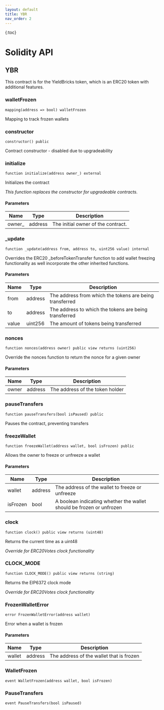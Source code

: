 ```yaml
---
layout: default
title: YBR
nav_order: 2
---
```


{:toc}

# Solidity API

## YBR

This contract is for the YieldBricks token, which is an ERC20 token with additional features.

### walletFrozen

```solidity
mapping(address => bool) walletFrozen
```

Mapping to track frozen wallets

### constructor

```solidity
constructor() public
```

Contract constructor - disabled due to upgradeability

### initialize

```solidity
function initialize(address owner_) external
```

Initializes the contract

_This function replaces the constructor for upgradeable contracts._

#### Parameters

| Name    | Type    | Description                        |
| ------- | ------- | ---------------------------------- |
| owner\_ | address | The initial owner of the contract. |

### \_update

```solidity
function _update(address from, address to, uint256 value) internal
```

Overrides the ERC20 \_beforeTokenTransfer function to add wallet freezing functionality as well incorporate the other
inherited functions.

#### Parameters

| Name  | Type    | Description                                             |
| ----- | ------- | ------------------------------------------------------- |
| from  | address | The address from which the tokens are being transferred |
| to    | address | The address to which the tokens are being transferred   |
| value | uint256 | The amount of tokens being transferred                  |

### nonces

```solidity
function nonces(address owner) public view returns (uint256)
```

Override the nonces function to return the nonce for a given owner

#### Parameters

| Name  | Type    | Description                     |
| ----- | ------- | ------------------------------- |
| owner | address | The address of the token holder |

### pauseTransfers

```solidity
function pauseTransfers(bool isPaused) public
```

Pauses the contract, preventing transfers

### freezeWallet

```solidity
function freezeWallet(address wallet, bool isFrozen) public
```

Allows the owner to freeze or unfreeze a wallet

#### Parameters

| Name     | Type    | Description                                                          |
| -------- | ------- | -------------------------------------------------------------------- |
| wallet   | address | The address of the wallet to freeze or unfreeze                      |
| isFrozen | bool    | A boolean indicating whether the wallet should be frozen or unfrozen |

### clock

```solidity
function clock() public view returns (uint48)
```

Returns the current time as a uint48

_Override for ERC20Votes clock functionality_

### CLOCK_MODE

```solidity
function CLOCK_MODE() public view returns (string)
```

Returns the EIP6372 clock mode

_Override for ERC20Votes clock functionality_

### FrozenWalletError

```solidity
error FrozenWalletError(address wallet)
```

Error when a wallet is frozen

#### Parameters

| Name   | Type    | Description                              |
| ------ | ------- | ---------------------------------------- |
| wallet | address | The address of the wallet that is frozen |

### WalletFrozen

```solidity
event WalletFrozen(address wallet, bool isFrozen)
```

### PauseTransfers

```solidity
event PauseTransfers(bool isPaused)
```
